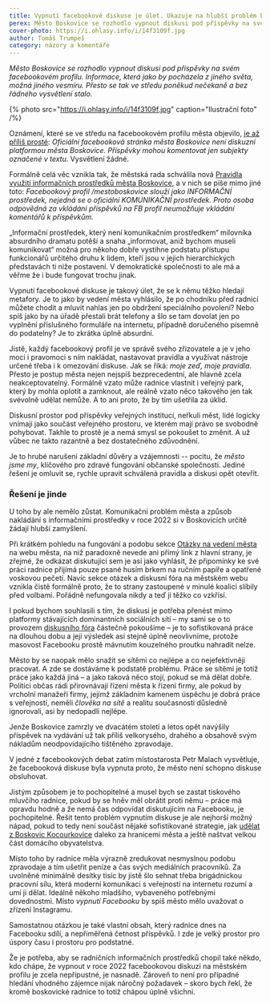 ```yaml
---
title: Vypnutí facebookové diskuse je úlet. Ukazuje na hlubší problém boskovické radnice
perex: Město Boskovice se rozhodlo vypnout diskusi pod příspěvky na svém facebookovém profilu.
cover-photo: https://i.ohlasy.info/i/14f3109f.jpg
author: Tomáš Trumpeš
category: názory a komentáře
---
```


*Město Boskovice se rozhodlo vypnout diskusi pod příspěvky na svém facebookovém profilu. Informace, která jako by pocházela z jiného světa, možná jiného vesmíru. Přesto se tak ve středu poněkud nečekaně a bez řádného vysvětlení stalo.*

{% photo src="https://i.ohlasy.info/i/14f3109f.jpg" caption="Ilustrační foto" /%}

Oznámení, které se ve středu na facebookovém profilu města objevilo, [je až příliš prosté](https://www.facebook.com/mestoboskovice/posts/pfbid0EzfvJrL3Rgci1xP9HAC9XGcMMv5nybnux78qNmgwikMLfR8W5dEkah3AXigVPUDMl): *Oficiální facebooková stránka města Boskovice není diskuzní platformou města Boskovice. Příspěvky mohou komentovat jen subjekty označené v textu.* Vysvětlení žádné.

Formálně celá věc vznikla tak, že městská rada schválila nová [Pravidla využití informačních prostředků města Boskovice](https://data.ohlasy.info/2022/pravidla-diskuze.rtf), a v nich se píše mimo jiné toto: *Facebookový profil /mestoboskovice slouží jako INFORMAČNÍ prostředek, nejedná se o oficiální KOMUNIKAČNÍ prostředek. Proto osoba odpovědná za vkládání příspěvků na FB profil neumožňuje vkládání komentářů k příspěvkům.* 

„Informační prostředek, který není komunikačním prostředkem“ milovníka absurdního dramatu potěší a snaha „informovat, aniž bychom museli komunikovat“ možná pro někoho dobře vystihne podstatu přístupu funkcionářů určitého druhu k lidem, kteří jsou v jejich hierarchických představách ti níže postavení. V demokratické společnosti to ale má a věřme že i bude fungovat trochu jinak. 

Vypnutí facebookové diskuse je takový úlet, že se k němu těžko hledají metafory. Je to jako by vedení města vyhlásilo, že po chodníku před radnicí můžete chodit a mluvit nahlas jen po obdržení speciálního povolení? Nebo spíš jako by na úřadě přestali brát telefony a šlo se tam dovolat jen po vyplnění příslušného formuláře na internetu, případně doručeného písemně do podatelny? Je to zkrátka úplně absurdní.

Jistě, každý facebookový profil je ve správě svého zřizovatele a je v jeho moci i pravomoci s ním nakládat, nastavovat pravidla a využívat nástroje určené třeba i k omezování diskuse. Jak se říká: *moje zeď, moje pravidla*. Přesto je postup města nejen nejspíš bezprecedentní, ale hlavně zcela neakceptovatelný. Formálně vzato může radnice vlastnit i veřejný park, který by mohla oplotit a zamknout, ale reálně vzato něco takového jen tak svévolně udělat nemůže. A to ani proto, že by tím ušetřila za úklid.

Diskusní prostor pod příspěvky veřejných institucí, neřkuli měst, lidé logicky vnímají jako součást veřejného prostoru, ve kterém mají právo se svobodně pohybovat. Takhle to prostě je a nemá smysl se pokoušet to změnit. A už vůbec ne takto razantně a bez dostatečného zdůvodnění.

Je to hrubé narušení základní důvěry a vzájemnosti -- pocitu, že *město jsme my*, klíčového pro zdravé fungování občanské společnosti. Jediné řešení je omluvit se, rychle upravit schválená pravidla a diskusi opět otevřít.

### Řešení je jinde

U toho by ale nemělo zůstat. Komunikační problém města a způsob nakládání s informačními prostředky v roce 2022 si v Boskovicích určitě žádají hlubší zamyšlení.

Při krátkém pohledu na fungování a podobu sekce [Otázky na vedení města](https://www.boskovice.cz/otazky-a-odpovedi-na-vedeni-mesta/d-26739) na webu města, na niž paradoxně nevede ani přímý link z hlavní strany, je zřejmé, že odkázat diskutující sem je asi jako vyhlásit, že připomínky ke své práci radnice přijímá pouze psané husím brkem na ručním papíře a opatřené voskovou pečetí. Navíc sekce otázek a diskusní fóra na městském webu vznikla čistě formálně proto, že to strany zastoupené v minulé koalici slíbily před volbami. Pořádně nefungovala nikdy a teď ji těžko co vzkřísí.

I pokud bychom souhlasili s tím, že diskusi je potřeba přenést mimo platformy stávajících dominantních sociálních sítí – my sami se o to provozem [diskusního fóra](https://forum.ohlasy.info/) částečně pokoušíme – je to sofistikovaná práce na dlouhou dobu a její výsledek asi stejně úplně neovlivníme, protože masovost Facebooku prostě mávnutím kouzelného proutku nahradit nelze.

Město by se naopak mělo snažit se sítěmi co nejlépe a co nejefektivněji pracovat. A zde se dostáváme k podstatě problému. Práce se sítěmi je totiž práce jako každá jiná – a jako taková něco stojí, pokud se má dělat dobře. Politici občas rádi přirovnávají řízení města k řízení firmy, ale pokud by vrcholní manažeři firmy, jejímž základním kamenem úspěchu je dobrá práce s veřejností, neměli *člověka na sítě* a realitu současnosti důsledně ignorovali, asi by nedopadli nejlépe.

Jenže Boskovice zamrzly ve dvacátém století a letos opět navýšily příspěvek na vydávání už tak příliš velkorysého, drahého a obsahově svým nákladům neodpovídajícího tištěného zpravodaje. 

V jedné z facebookových debat zatím místostarosta Petr Malach vysvětluje, že facebooková diskuse byla vypnuta proto, že město není schopno diskuse obsluhovat.

Jistým způsobem je to pochopitelné a musel bych se zastat tiskového mluvčího radnice, pokud by se hněv měl obrátit proti němu – práce má opravdu hodně a že nemá čas odpovídat diskutujícím na Facebooku, je pochopitelné. Řešit tento problém vypnutím diskuse je ale nejhorší možný nápad, pokud to tedy není součást nějaké sofistikované strategie, jak [udělat z Boskovic Kocourkovice](https://www.facebook.com/svatopluk.bartik/posts/10226467150483778) daleko za hranicemi města a ještě naštvat velkou část domácího obyvatelstva.

Místo toho by radnice měla výrazně zredukovat nesmyslnou podobu zpravodaje a tím ušetřit peníze a čas svých mediálních pracovníků. Za uvolněné minimálně desítky tisíc by jistě šlo sehnat třeba brigádnickou pracovní sílu, která moderní komunikaci s veřejností na internetu rozumí a umí ji dělat. Ideálně někoho mladšího, vybaveného potřebnými dovednostmi. Místo *vypnutí Facebooku* by spíš město mělo uvažovat o zřízení Instagramu.

Samostatnou otázkou je také vlastní obsah, který radnice dnes na Facebooku sdílí, a nepřiměřená četnost příspěvků. I zde je velký prostor pro úspory času i prostoru pro podstatné.

Že je potřeba, aby se radničních informačních prostředků chopil také někdo, kdo chápe, že vypnout v roce 2022 facebookovou diskuzi na městském profilu je zcela nepřípustné, je nasnadě. Zároveň to není pro případné hledání vhodného zájemce nijak náročný požadavek – skoro bych řekl, že kromě boskovické radnice to totiž chápou úplně všichni.